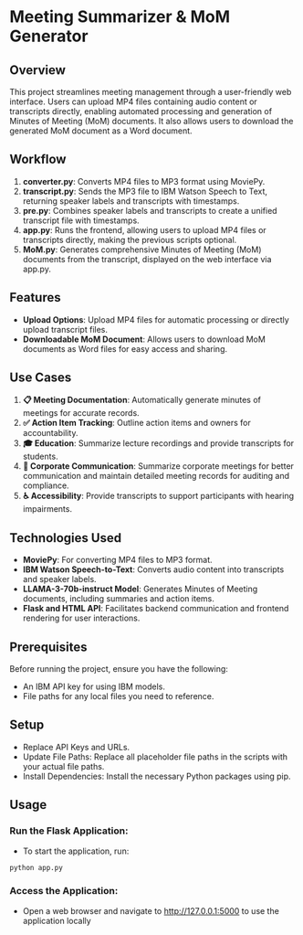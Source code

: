 # Meeting Summarizer & MoM Generator

## Overview

This project streamlines meeting management through a user-friendly web interface. Users can upload MP4 files containing audio content or transcripts directly, enabling automated processing and generation of Minutes of Meeting (MoM) documents. It also allows users to download the generated MoM document as a Word document.

## Workflow

1. **converter.py**: Converts MP4 files to MP3 format using MoviePy.
2. **transcript.py**: Sends the MP3 file to IBM Watson Speech to Text, returning speaker labels and transcripts with timestamps.
3. **pre.py**: Combines speaker labels and transcripts to create a unified transcript file with timestamps.
4. **app.py**: Runs the frontend, allowing users to upload MP4 files or transcripts directly, making the previous scripts optional.
5. **MoM.py**: Generates comprehensive Minutes of Meeting (MoM) documents from the transcript, displayed on the web interface via app.py.

## Features

- **Upload Options**: Upload MP4 files for automatic processing or directly upload transcript files.
- **Downloadable MoM Document**: Allows users to download MoM documents as Word files for easy access and sharing.

## Use Cases

1. **📋 Meeting Documentation**: Automatically generate minutes of meetings for accurate records.
2. **✅ Action Item Tracking**: Outline action items and owners for accountability.
3. **🎓 Education**: Summarize lecture recordings and provide transcripts for students.
4. **🏢 Corporate Communication**: Summarize corporate meetings for better communication and maintain detailed meeting records for auditing and compliance.
5. **♿ Accessibility**: Provide transcripts to support participants with hearing impairments.

## Technologies Used

- **MoviePy**: For converting MP4 files to MP3 format.
- **IBM Watson Speech-to-Text**: Converts audio content into transcripts and speaker labels.
- **LLAMA-3-70b-instruct Model**: Generates Minutes of Meeting documents, including summaries and action items.
- **Flask and HTML API**: Facilitates backend communication and frontend rendering for user interactions.

## Prerequisites

Before running the project, ensure you have the following:

- An IBM API key for using IBM models.
- File paths for any local files you need to reference.

## Setup

- Replace API Keys and URLs.
- Update File Paths: Replace all placeholder file paths in the scripts with your actual file paths.
- Install Dependencies: Install the necessary Python packages using pip.

## Usage

### Run the Flask Application:
- To start the application, run:
```bash
python app.py
```
### Access the Application:
- Open a web browser and navigate to http://127.0.0.1:5000 to use the application locally
